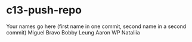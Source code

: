 # c13-push-repo

Your names go here (first name in one commit, second name in a second commit)
Miguel Bravo
Bobby Leung
Aaron WP
Nataliia
